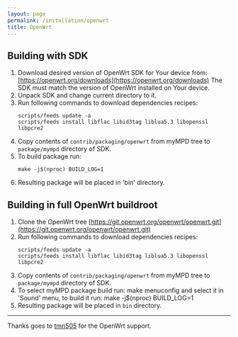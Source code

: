 ```yaml
---
layout: page
permalink: /installation/openwrt
title: OpenWrt
---
```


## Building with SDK

1. Download desired version of OpenWrt SDK for Your device from: [https://openwrt.org/downloads](https://openwrt.org/downloads)
   The SDK must match the version of OpenWrt installed on Your device.
2. Unpack SDK and change current directory to it.
3. Run following commands to download dependencies recipes:
    ```
    scripts/feeds update -a
    scripts/feeds install libflac libid3tag liblua5.3 libopenssl libpcre2
    ```
4. Copy contents of `contrib/packaging/openwrt` from myMPD tree
   to `package/mympd` directory of SDK.
5. To build package run:
    ```
    make -j$(nproc) BUILD_LOG=1
    ```
6. Resulting package will be placed in 'bin' directory.

## Building in full OpenWrt buildroot

1. Clone the OpenWrt tree [https://git.openwrt.org/openwrt/openwrt.git](https://git.openwrt.org/openwrt/openwrt.git)
2. Run following commands to download dependencies recipes:
    ```
    scripts/feeds update -a
    scripts/feeds install libflac libid3tag liblua5.3 libopenssl libpcre2
    ```
3. Copy contents of `contrib/packaging/openwrt` from myMPD tree
   to `package/mympd` directory of SDK.
4. To select myMPD package build run:
    make menuconfig
   and select it in 'Sound' menu, to build it run:
    make -j$(nproc) BUILD_LOG=1
6. Resulting package will be placed in `bin` directory.

***

Thanks goes to [tmn505](https://github.com/tmn505) for the OpenWrt support.
